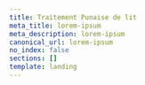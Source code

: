 ```yaml
---
title: Traitement Punaise de lit
meta_title: lorem-ipsum
meta_description: lorem-ipsum
canonical_url: lorem-ipsum
no_index: false
sections: []
template: landing
---
```

